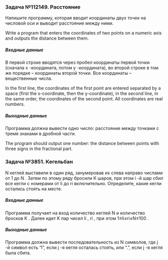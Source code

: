 <h3>Задача №112149. Расстояние</h3>
<p>Напишите программу, которая вводит координаты двух точек на числовой оси и выводит расстояние между ними.</p>
<p>Write a program that enters the coordinates of two points on a numeric axis and outputs the distance between them.</p>

<h5>Входные данные</h5>
<p>В первой строке вводятся через пробел координаты первой точки (сначала x -координата, потом y -координата), во второй строке в том же порядке – координаты второй точки. Все координаты – вещественные числа.</p>

<p>In the first line, the coordinates of the first point are entered separated by a space (first the x-coordinate, then the y-coordinate), in the second line, in the same order, the coordinates of the second point. All coordinates are real numbers.</p>

<h5>Выходные данные</h5>
<p>Программа должна вывести одно число: расстояние между точками с тремя знаками в дробной части.</p>
<p>The program should output one number: the distance between points with three signs in the fractional part.</p>


<h3>Задача №3851. Кегельбан</h3>
<p>N
 кеглей выставили в один ряд, занумеровав их слева направо числами от 1
 до N
. Затем по этому ряду бросили K
 шаров, при этом i
-й шар сбил все кегли с номерами от li
 до ri
 включительно. Определите, какие кегли остались стоять на месте.
</p>

<h5>Входные данные</h5>
<p>Программа получает на вход количество кеглей N
 и количество бросков K
. Далее идет K
 пар чисел li
, ri
, при этом 1≤li≤ri≤N≤100
.</p>

<h5>Выходные данные</h5>
<p>Программа должна вывести последовательность из N
 символов, где j
-й символ есть “I”, если j
-я кегля осталась стоять, или “.”, если j
-я кегля была сбита.
</p>
